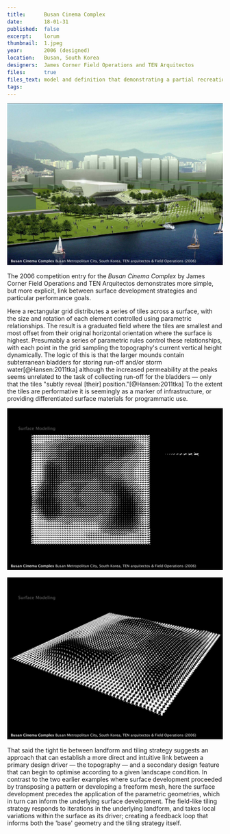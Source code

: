 ```yaml
---
title:      Busan Cinema Complex
date:       18-01-31
published:  false
excerpt:    lorum
thumbnail:  1.jpeg
year:       2006 (designed)
location:   Busan, South Korea
designers:  James Corner Field Operations and TEN Arquitectos
files:      true
files_text: model and definition that demonstrating a partial recreation of this project
tags:
---
```


![TODO. *(TODO)*](/assets/projects/busan-cinema-complex/1.jpeg)

The 2006 competition entry for the *Busan Cinema Complex* by James Corner Field Operations and TEN Arquitectos demonstrates more simple, but more explicit, link between surface development strategies and particular performance goals.

Here a rectangular grid distributes a series of tiles across a surface, with the size and rotation of each element controlled using parametric relationships. The result is a graduated field where the tiles are smallest and most offset from their original horizontal orientation where the surface is highest. Presumably a series of parametric rules control these relationships, with each point in the grid sampling the topography's current vertical height dynamically. The logic of this is that the larger mounds contain subterranean bladders for storing run-off and/or storm water[@Hansen:2011tka] although the increased permeability at the peaks seems unrelated to the task of collecting run-off for the bladders — only that the tiles "subtly reveal [their] position."[@Hansen:2011tka] To the extent the tiles are performative it is seemingly as a marker of infrastructure, or providing differentiated surface materials for programmatic use.

![TODO. *(TODO)*](/assets/projects/busan-cinema-complex/2.jpeg)

![A parametric model showing how the surface topographic is used to scale and rotate the paving grid. *(TODO)*](/assets/projects/busan-cinema-complex/3.jpeg)

That said the tight tie between landform and tiling strategy suggests an approach that can establish a more direct and intuitive link between a primary design driver — the topography — and a secondary design feature that can begin to optimise according to a given landscape condition. In contrast to the two earlier examples where surface development proceeded by transposing a pattern or developing a freeform mesh, here the surface development precedes the application of the parametric geometries, which in turn can inform the underlying surface development. The field-like tiling strategy  responds to iterations in the underlying landform, and takes local variations within the surface as its driver; creating a feedback loop that informs both the 'base' geometry and the tiling strategy itself.